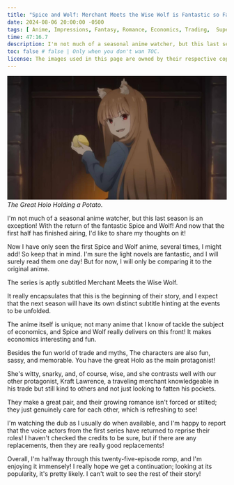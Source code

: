 ```yaml
---
title: "Spice and Wolf: Merchant Meets the Wise Wolf is Fantastic so Far!"
date: 2024-08-06 20:00:00 -0500
tags: [ Anime, Impressions, Fantasy, Romance, Economics, Trading,  Supernatural, Story, Characters, Plot ]
time: 47:16.7
description: I'm not much of a seasonal anime watcher, but this last season is an exception! With the return of the fantastic Spice and Wolf! And now that the first half has finished airing, I'd like to share my thoughts on it!
toc: false # false | Only when you don't wan TOC.
license: The images used in this page are owned by their respective copyright owners. All rights reserved.  
---
```


![The Great Holo Holding a Potato.](/assets/images/2024-08-06-spice-and-wolf-merchant-meets-the-wise-wolf-is-fantastic-so-far!/the-great-holo-holding-a-potato.jpg)
_The Great Holo Holding a Potato._

I'm not much of a seasonal anime watcher, but this last season is an exception! With the return of the fantastic Spice and Wolf! And now that the first half has finished airing, I'd like to share my thoughts on it!

Now I have only seen the first Spice and Wolf anime, several times, I might add! So keep that in mind. I'm sure the light novels are fantastic, and I will surely read them one day! But for now, I will only be comparing it to the original anime.

The series is aptly subtitled Merchant Meets the Wise Wolf.

It really encapsulates that this is the beginning of their story, and I expect that the next season will have its own distinct subtitle hinting at the events to be unfolded.

The anime itself is unique; not many anime that I know of tackle the subject of economics, and Spice and Wolf really delivers on this front! It makes economics interesting and fun.

Besides the fun world of trade and myths, The characters are also fun, sassy, and memorable. You have the great Holo as the main protagonist!

She's witty, snarky, and, of course, wise, and she contrasts well with our other protagonist, Kraft Lawrence, a traveling merchant knowledgeable in his trade but still kind to others and not just looking to fatten his pockets.

They make a great pair, and their growing romance isn't forced or stilted; they just genuinely care for each other, which is refreshing to see!

I'm watching the dub as I usually do when available, and I'm happy to report that the voice actors from the first series have returned to reprise their roles! I haven't checked the credits to be sure, but if there are any replacements, then they are really good replacements!

Overall, I'm halfway through this twenty-five-episode romp, and I'm enjoying it immensely! I really hope we get a continuation; looking at its popularity, it's pretty likely. I can't wait to see the rest of their story!
